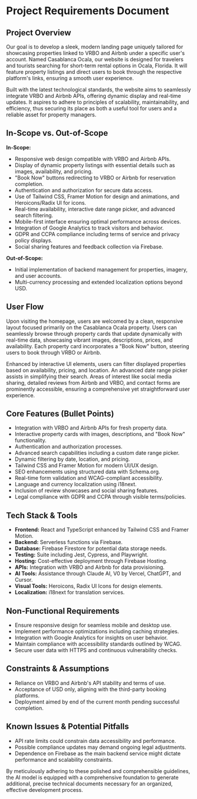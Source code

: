 # Project Requirements Document

## Project Overview

Our goal is to develop a sleek, modern landing page uniquely tailored for showcasing properties linked to VRBO and Airbnb under a specific user's account. Named Casablanca Ocala, our website is designed for travelers and tourists searching for short-term rental options in Ocala, Florida. It will feature property listings and direct users to book through the respective platform's links, ensuring a smooth user experience.

Built with the latest technological standards, the website aims to seamlessly integrate VRBO and Airbnb APIs, offering dynamic display and real-time updates. It aspires to adhere to principles of scalability, maintainability, and efficiency, thus securing its place as both a useful tool for users and a reliable asset for property managers.

## In-Scope vs. Out-of-Scope

**In-Scope:**

*   Responsive web design compatible with VRBO and Airbnb APIs.
*   Display of dynamic property listings with essential details such as images, availability, and pricing.
*   "Book Now" buttons redirecting to VRBO or Airbnb for reservation completion.
*   Authentication and authorization for secure data access.
*   Use of Tailwind CSS, Framer Motion for design and animations, and Heroicons/Radix UI for icons.
*   Real-time availability, interactive date range picker, and advanced search filtering.
*   Mobile-first interface ensuring optimal performance across devices.
*   Integration of Google Analytics to track visitors and behavior.
*   GDPR and CCPA compliance including terms of service and privacy policy displays.
*   Social sharing features and feedback collection via Firebase.

**Out-of-Scope:**

*   Initial implementation of backend management for properties, imagery, and user accounts.
*   Multi-currency processing and extended localization options beyond USD.

## User Flow

Upon visiting the homepage, users are welcomed by a clean, responsive layout focused primarily on the Casablanca Ocala property. Users can seamlessly browse through property cards that update dynamically with real-time data, showcasing vibrant images, descriptions, prices, and availability. Each property card incorporates a "Book Now" button, steering users to book through VRBO or Airbnb.

Enhanced by interactive UI elements, users can filter displayed properties based on availability, pricing, and location. An advanced date range picker assists in simplifying their search. Areas of interest like social media sharing, detailed reviews from Airbnb and VRBO, and contact forms are prominently accessible, ensuring a comprehensive yet straightforward user experience.

## Core Features (Bullet Points)

*   Integration with VRBO and Airbnb APIs for fresh property data.
*   Interactive property cards with images, descriptions, and "Book Now" functionality.
*   Authentication and authorization processes.
*   Advanced search capabilities including a custom date range picker.
*   Dynamic filtering by date, location, and pricing.
*   Tailwind CSS and Framer Motion for modern UI/UX design.
*   SEO enhancements using structured data with Schema.org.
*   Real-time form validation and WCAG-compliant accessibility.
*   Language and currency localization using i18next.
*   Inclusion of review showcases and social sharing features.
*   Legal compliance with GDPR and CCPA through visible terms/policies.

## Tech Stack & Tools

*   **Frontend:** React and TypeScript enhanced by Tailwind CSS and Framer Motion.
*   **Backend:** Serverless functions via Firebase.
*   **Database:** Firebase Firestore for potential data storage needs.
*   **Testing:** Suite including Jest, Cypress, and Playwright.
*   **Hosting:** Cost-effective deployment through Firebase Hosting.
*   **APIs:** Integration with VRBO and Airbnb for data provisioning.
*   **AI Tools:** Assistance through Claude AI, V0 by Vercel, ChatGPT, and Cursor.
*   **Visual Tools:** Heroicons, Radix UI Icons for design elements.
*   **Localization:** i18next for translation services.

## Non-Functional Requirements

*   Ensure responsive design for seamless mobile and desktop use.
*   Implement performance optimizations including caching strategies.
*   Integration with Google Analytics for insights on user behavior.
*   Maintain compliance with accessibility standards outlined by WCAG.
*   Secure user data with HTTPS and continuous vulnerability checks.

## Constraints & Assumptions

*   Reliance on VRBO and Airbnb's API stability and terms of use.
*   Acceptance of USD only, aligning with the third-party booking platforms.
*   Deployment aimed by end of the current month pending successful completion.

## Known Issues & Potential Pitfalls

*   API rate limits could constrain data accessibility and performance.
*   Possible compliance updates may demand ongoing legal adjustments.
*   Dependence on Firebase as the main backend service might dictate performance and scalability constraints.

By meticulously adhering to these polished and comprehensible guidelines, the AI model is equipped with a comprehensive foundation to generate additional, precise technical documents necessary for an organized, effective development process.
